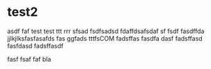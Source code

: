 test2
=====
asdf
faf
test
test
ttt
rrr
sfsad
fsdfsadsd
fdaffdsafsdaf
sf
fsdf
fasdffda
jjlkjlksfasfasafds
fas
ggfads
tttfsCOM
fadsffas
fasdfa
dasf
fadsffasd
fasfdasd
fadsffasdf

fasf
fsaf
faf
bla
